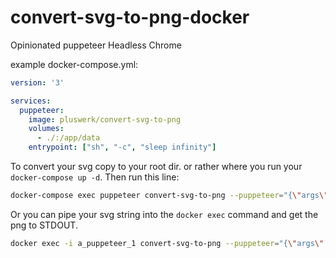 # convert-svg-to-png-docker
Opinionated puppeteer Headless Chrome

example docker-compose.yml:
````yaml
version: '3'

services:
  puppeteer:
    image: pluswerk/convert-svg-to-png
    volumes:
      - ./:/app/data
    entrypoint: ["sh", "-c", "sleep infinity"]
````

To convert your svg copy to your root dir. or rather where you run your ``docker-compose up -d``.
Then run this line:
````bash
docker-compose exec puppeteer convert-svg-to-png --puppeteer="{\"args\": [\"--no-sandbox\", \"--disable-setuid-sandbox\"]}" --width=350 --background="#4ff" svg.svg
````

Or you can pipe your svg string into the ``docker exec`` command and get the png to STDOUT.
````bash
docker exec -i a_puppeteer_1 convert-svg-to-png --puppeteer="{\"args\": [\"--no-sandbox\", \"--disable-setuid-sandbox\"]}" --width=350 --background="#4f4" < svg.svg
````
